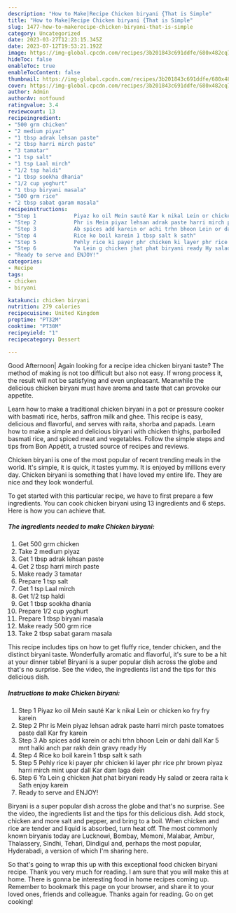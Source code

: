```yaml
---
description: "How to Make|Recipe Chicken biryani {That is Simple"
title: "How to Make|Recipe Chicken biryani {That is Simple"
slug: 1477-how-to-makerecipe-chicken-biryani-that-is-simple
category: Uncategorized
date: 2023-03-27T12:23:15.345Z
date: 2023-07-12T19:53:21.192Z
image: https://img-global.cpcdn.com/recipes/3b201843c691ddfe/680x482cq70/chicken-biryani-recipe-main-photo.jpg
hideToc: false
enableToc: true
enableTocContent: false
thumbnail: https://img-global.cpcdn.com/recipes/3b201843c691ddfe/680x482cq70/chicken-biryani-recipe-main-photo.jpg
cover: https://img-global.cpcdn.com/recipes/3b201843c691ddfe/680x482cq70/chicken-biryani-recipe-main-photo.jpg
author: Admin
authorAv: notfound
ratingvalue: 3.4
reviewcount: 13
recipeingredient:
- "500 grm chicken"
- "2 medium piyaz"
- "1 tbsp adrak lehsan paste"
- "2 tbsp harri mirch paste"
- "3 tamatar"
- "1 tsp salt"
- "1 tsp Laal mirch"
- "1/2 tsp haldi"
- "1 tbsp sookha dhania"
- "1/2 cup yoghurt"
- "1 tbsp biryani masala"
- "500 grm rice"
- "2 tbsp sabat garam masala"
recipeinstructions:
- "Step 1            Piyaz ko oil Mein sauté Kar k nikal Lein or chicken ko fry fry karein"
- "Step 2            Phr is Mein piyaz lehsan adrak paste harri mirch paste tomatoes paste dall Kar fry karein"
- "Step 3            Ab spices add karein or achi trhn bhoon Lein or dahi dall Kar 5 mnt halki anch par rakh dein gravy ready Hy"
- "Step 4            Rice ko boil karein 1 tbsp salt k sath"
- "Step 5            Pehly rice ki payer phr chicken ki layer phr rice phr brown piyaz harri mirch mint upar dall Kar dam laga dein"
- "Step 6            Ya Lein g chicken jhat phat biryani ready Hy salad or zeera raita k Sath enjoy karein"
- "Ready to serve and ENJOY!"
categories:
- Recipe
tags:
- chicken
- biryani

katakunci: chicken biryani 
nutrition: 279 calories
recipecuisine: United Kingdom
preptime: "PT32M"
cooktime: "PT30M"
recipeyield: "1"
recipecategory: Dessert

---
```



Good Afternoon| Again looking for a recipe idea chicken biryani taste? The method of making is not too difficult but also not easy. If wrong process it, the result will not be satisfying and even unpleasant. Meanwhile the delicious chicken biryani must have aroma and taste that can provoke our appetite.





Learn how to make a traditional chicken biryani in a pot or pressure cooker with basmati rice, herbs, saffron milk and ghee. This recipe is easy, delicious and flavorful, and serves with raita, shorba and papads. Learn how to make a simple and delicious biryani with chicken thighs, parboiled basmati rice, and spiced meat and vegetables. Follow the simple steps and tips from Bon Appétit, a trusted source of recipes and reviews.

Chicken biryani is one of the most popular of recent trending meals in the world. It's simple, it is quick, it tastes yummy. It is enjoyed by millions every day. Chicken biryani is something that I have loved my entire life. They are nice and they look wonderful.


To get started with this particular recipe, we have to first prepare a few ingredients. You can cook chicken biryani using 13 ingredients and 6 steps. Here is how you can achieve that.

<!--inarticleads1-->

##### The ingredients needed to make Chicken biryani:

1. Get 500 grm chicken
1. Take 2 medium piyaz
1. Get 1 tbsp adrak lehsan paste
1. Get 2 tbsp harri mirch paste
1. Make ready 3 tamatar
1. Prepare 1 tsp salt
1. Get 1 tsp Laal mirch
1. Get 1/2 tsp haldi
1. Get 1 tbsp sookha dhania
1. Prepare 1/2 cup yoghurt
1. Prepare 1 tbsp biryani masala
1. Make ready 500 grm rice
1. Take 2 tbsp sabat garam masala


This recipe includes tips on how to get fluffy rice, tender chicken, and the distinct biryani taste. Wonderfully aromatic and flavorful, it&#39;s sure to be a hit at your dinner table! Biryani is a super popular dish across the globe and that&#39;s no surprise. See the video, the ingredients list and the tips for this delicious dish. 

<!--inarticleads2-->

##### Instructions to make Chicken biryani:

1. Step 1            Piyaz ko oil Mein sauté Kar k nikal Lein or chicken ko fry fry karein
1. Step 2            Phr is Mein piyaz lehsan adrak paste harri mirch paste tomatoes paste dall Kar fry karein
1. Step 3            Ab spices add karein or achi trhn bhoon Lein or dahi dall Kar 5 mnt halki anch par rakh dein gravy ready Hy
1. Step 4            Rice ko boil karein 1 tbsp salt k sath
1. Step 5            Pehly rice ki payer phr chicken ki layer phr rice phr brown piyaz harri mirch mint upar dall Kar dam laga dein
1. Step 6            Ya Lein g chicken jhat phat biryani ready Hy salad or zeera raita k Sath enjoy karein
1. Ready to serve and ENJOY!

Biryani is a super popular dish across the globe and that&#39;s no surprise. See the video, the ingredients list and the tips for this delicious dish. Add stock, chicken and more salt and pepper, and bring to a boil. When chicken and rice are tender and liquid is absorbed, turn heat off. The most commonly known biryanis today are Lucknowi, Bombay, Memoni, Malabar, Ambur, Thalassery, Sindhi, Tehari, Dindigul and, perhaps the most popular, Hyderabadi, a version of which I&#39;m sharing here. 

So that's going to wrap this up with this exceptional food chicken biryani recipe. Thank you very much for reading. I am sure that you will make this at home. There is gonna be interesting food in home recipes coming up. Remember to bookmark this page on your browser, and share it to your loved ones, friends and colleague. Thanks again for reading. Go on get cooking!
